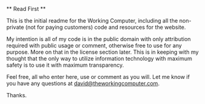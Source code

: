 ** Read First **

This is the initial readme for the Working Computer, including all the non-private (not for paying customers) code and resources for the website.

My intention is all of my code is in the public domain with only attribution required with public usage or comment, otherwise free to use for any purpose. More on that in the license section later. This is in keeping with my thought that the only way to utilize information technology with maximum safety is to use it with maximum transparency.

Feel free, all who enter here, use or comment as you will. Let me know if you have any questions at david@theworkingcomputer.com.

Thanks.